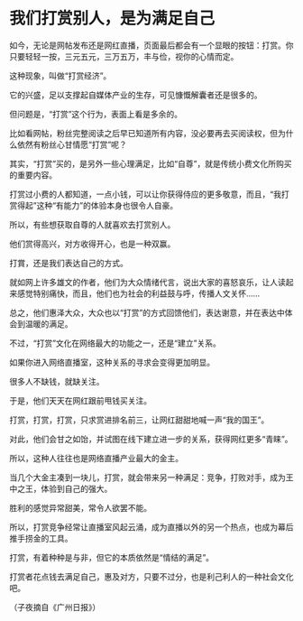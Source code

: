 # 我们打赏别人，是为满足自己

如今，无论是网帖发布还是网红直播，页面最后都会有一个显眼的按钮：打赏。你只要轻轻一按，三元五元，三万五万，丰与俭，视你的心情而定。 

这种现象，叫做“打赏经济”。 

它的兴盛，足以支撑起自媒体产业的生存，可见慷慨解囊者还是很多的。 

但问题是，“打赏”这个行为，表面上看是多余的。 

比如看网帖，粉丝完整阅读之后早已知道所有内容，没必要再去买阅读权，但为什么依然有粉丝心甘情愿“打赏”呢？ 

其实，“打赏”买的，是另外一些心理满足，比如“自尊”，就是传统小费文化所购买的重要内容。 

打赏过小费的人都知道，一点小钱，可以让你获得侍应的更多敬意，而且，“我打赏得起”这种“有能力”的体验本身也很令人自豪。 

所以，有些想获取自尊的人就喜欢去打赏别人。 

他们赏得高兴，对方收得开心，也是一种双赢。 

打賞，还是我们表达自己的方式。 

就如网上许多雄文的作者，他们为大众情绪代言，说出大家的喜怒哀乐，让人读起来感觉特别痛快，而且，他们也为社会的利益鼓与呼，传播人文关怀…… 

总之，他们惠泽大众，大众也以“打赏”的方式回馈他们，表达谢意，并在表达中体会到温暖的满足。 

不过，“打赏”文化在网络最大的功能之一，还是“建立”关系。 

如果你进入网络直播室，这种关系的寻求会变得更加明显。 

很多人不缺钱，就缺关注。 

于是，他们天天在网红跟前甩钱买关注。 

打赏，打赏，打赏，只求赏进排名前三，让网红甜甜地喊一声“我的国王”。 

对此，他们会甘之如饴，并试图在线下建立进一步的关系，获得网红更多“青睐”。 

所以，这种人往往也是网络直播产业最大的金主。 

当几个大金主凑到一块儿，打赏，就会带来另一种满足：竞争，打败对手，成为王中之王，体验到自己的强大。 

胜利的感觉异常甜美，常令人欲罢不能。 

所以，打赏竞争经常让直播室风起云涌，成为直播以外的另一个热点，也成为幕后推手捞金的工具。 

打赏，有着种种是与非，但它的本质依然是“情结的满足”。 

打赏者花点钱去满足自己，惠及对方，只要不过分，也是利己利人的一种社会文化吧。 

（子夜摘自《广州日报》）